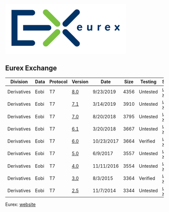 [![Eurex](https://github.com/Open-Markets-Initiative/Directory/blob/master/Logos/Eurex.png)](https://www.eurexchange.com)


## Eurex Exchange

|Division | Data | Protocol | Version | Date | Size | Testing | Specification|
|--- | --- | --- | --- | --- | --- | --- | ---|
|Derivatives | Eobi | T7 | [8.0][Eurex.Derivatives.Eobi.T7.v8.0.Dissector] | 9/23/2019 | 4356 | Untested | [url][Eurex.Derivatives.Eobi.T7.v8.0.Url] - [pdf][Eurex.Derivatives.Eobi.T7.v8.0.Pdf] - [xml][Eurex.Derivatives.Eobi.T7.v8.0.Xml]|
|Derivatives | Eobi | T7 | [7.1][Eurex.Derivatives.Eobi.T7.v7.1.Dissector] | 3/14/2019 | 3910 | Untested | [url][Eurex.Derivatives.Eobi.T7.v7.1.Url] - [pdf][Eurex.Derivatives.Eobi.T7.v7.1.Pdf] - [xml][Eurex.Derivatives.Eobi.T7.v7.1.Xml]|
|Derivatives | Eobi | T7 | [7.0][Eurex.Derivatives.Eobi.T7.v7.0.Dissector] | 8/20/2018 | 3795 | Untested | [url][Eurex.Derivatives.Eobi.T7.v7.0.Url] - [pdf][Eurex.Derivatives.Eobi.T7.v7.0.Pdf] - [xml][Eurex.Derivatives.Eobi.T7.v7.0.Xml]|
|Derivatives | Eobi | T7 | [6.1][Eurex.Derivatives.Eobi.T7.v6.1.Dissector] | 3/20/2018 | 3667 | Untested | [url][Eurex.Derivatives.Eobi.T7.v6.1.Url] - [pdf][Eurex.Derivatives.Eobi.T7.v6.1.Pdf] - [xml][Eurex.Derivatives.Eobi.T7.v6.1.Xml]|
|Derivatives | Eobi | T7 | [6.0][Eurex.Derivatives.Eobi.T7.v6.0.Dissector] | 10/23/2017 | 3664 | Verified | [url][Eurex.Derivatives.Eobi.T7.v6.0.Url] - [pdf][Eurex.Derivatives.Eobi.T7.v6.0.Pdf] - [xml][Eurex.Derivatives.Eobi.T7.v6.0.Xml]|
|Derivatives | Eobi | T7 | [5.0][Eurex.Derivatives.Eobi.T7.v5.0.Dissector] | 6/9/2017 | 3557 | Untested | [url][Eurex.Derivatives.Eobi.T7.v5.0.Url] - [pdf][Eurex.Derivatives.Eobi.T7.v5.0.Pdf] - [xml][Eurex.Derivatives.Eobi.T7.v5.0.Xml]|
|Derivatives | Eobi | T7 | [4.0][Eurex.Derivatives.Eobi.T7.v4.0.Dissector] | 11/11/2016 | 3554 | Untested | [url][Eurex.Derivatives.Eobi.T7.v4.0.Url] - [pdf][Eurex.Derivatives.Eobi.T7.v4.0.Pdf] - [xml][Eurex.Derivatives.Eobi.T7.v4.0.Xml]|
|Derivatives | Eobi | T7 | [3.0][Eurex.Derivatives.Eobi.T7.v3.0.Dissector] | 8/3/2015 | 3364 | Verified | [url][Eurex.Derivatives.Eobi.T7.v3.0.Url] - [pdf][Eurex.Derivatives.Eobi.T7.v3.0.Pdf] - [xml][Eurex.Derivatives.Eobi.T7.v3.0.Xml]|
|Derivatives | Eobi | T7 | [2.5][Eurex.Derivatives.Eobi.T7.v2.5.Dissector] | 11/7/2014 | 3344 | Untested | [url][Eurex.Derivatives.Eobi.T7.v2.5.Url] - [pdf][Eurex.Derivatives.Eobi.T7.v2.5.Pdf] - [xml][Eurex.Derivatives.Eobi.T7.v2.5.Xml]|


Eurex: [website](https://www.eurexchange.com "Go to Eurex Exchange")


[Eurex.Derivatives.Eobi.T7.v2.5.Dissector]: https://github.com/Open-Markets-Initiative/wireshark-lua/blob/master/Eurex/Eurex.Derivatives.Eobi.T7.v2.5.Script.Dissector.lua "Eurex Exchange 2.5 Wireshark Dissector"
[Eurex.Derivatives.Eobi.T7.v2.5.Url]: https://www.eurexchange.com/exchange-en/technology/t7/system-documentation "Specification url"
[Eurex.Derivatives.Eobi.T7.v2.5.Pdf]: https://github.com/Open-Markets-Initiative/Directory/blob/master/Specifications/Eurex/Eurex.Derivatives.Eobi.T7.v2.5.pdf "Eurex Exchange 2.5 Pdf"
[Eurex.Derivatives.Eobi.T7.v2.5.Xml]: https://github.com/Open-Markets-Initiative/Directory/blob/master/Specifications/Eurex/Eurex.Derivatives.Eobi.T7.v2.5.xml "Eurex Exchange 2.5 Xml"
[Eurex.Derivatives.Eobi.T7.v3.0.Dissector]: https://github.com/Open-Markets-Initiative/wireshark-lua/blob/master/Eurex/Eurex.Derivatives.Eobi.T7.v3.0.Script.Dissector.lua "Eurex Exchange 3.0 Wireshark Dissector"
[Eurex.Derivatives.Eobi.T7.v3.0.Url]: https://www.eurexchange.com/exchange-en/technology/t7/system-documentation "Specification url"
[Eurex.Derivatives.Eobi.T7.v3.0.Pdf]: https://github.com/Open-Markets-Initiative/Directory/blob/master/Specifications/Eurex/Eurex.Derivatives.Eobi.T7.v3.0.pdf "Eurex Exchange 3.0 Pdf"
[Eurex.Derivatives.Eobi.T7.v3.0.Xml]: https://github.com/Open-Markets-Initiative/Directory/blob/master/Specifications/Eurex/Eurex.Derivatives.Eobi.T7.v3.0.xml "Eurex Exchange 3.0 Xml"
[Eurex.Derivatives.Eobi.T7.v4.0.Dissector]: https://github.com/Open-Markets-Initiative/wireshark-lua/blob/master/Eurex/Eurex.Derivatives.Eobi.T7.v4.0.Script.Dissector.lua "Eurex Exchange 4.0 Wireshark Dissector"
[Eurex.Derivatives.Eobi.T7.v4.0.Url]: https://www.eurexchange.com/exchange-en/technology/t7/system-documentation "Specification url"
[Eurex.Derivatives.Eobi.T7.v4.0.Pdf]: https://github.com/Open-Markets-Initiative/Directory/blob/master/Specifications/Eurex/Eurex.Derivatives.Eobi.T7.v4.0.pdf "Eurex Exchange 4.0 Pdf"
[Eurex.Derivatives.Eobi.T7.v4.0.Xml]: https://github.com/Open-Markets-Initiative/Directory/blob/master/Specifications/Eurex/Eurex.Derivatives.Eobi.T7.v4.0.xml "Eurex Exchange 4.0 Xml"
[Eurex.Derivatives.Eobi.T7.v5.0.Dissector]: https://github.com/Open-Markets-Initiative/wireshark-lua/blob/master/Eurex/Eurex.Derivatives.Eobi.T7.v5.0.Script.Dissector.lua "Eurex Exchange 5.0 Wireshark Dissector"
[Eurex.Derivatives.Eobi.T7.v5.0.Url]: https://www.eurexchange.com/exchange-en/technology/t7/system-documentation "Specification url"
[Eurex.Derivatives.Eobi.T7.v5.0.Pdf]: https://github.com/Open-Markets-Initiative/Directory/blob/master/Specifications/Eurex/Eurex.Derivatives.Eobi.T7.v5.0.pdf "Eurex Exchange 5.0 Pdf"
[Eurex.Derivatives.Eobi.T7.v5.0.Xml]: https://github.com/Open-Markets-Initiative/Directory/blob/master/Specifications/Eurex/Eurex.Derivatives.Eobi.T7.v5.0.xml "Eurex Exchange 5.0 Xml"
[Eurex.Derivatives.Eobi.T7.v6.0.Dissector]: https://github.com/Open-Markets-Initiative/wireshark-lua/blob/master/Eurex/Eurex.Derivatives.Eobi.T7.v6.0.Script.Dissector.lua "Eurex Exchange 6.0 Wireshark Dissector"
[Eurex.Derivatives.Eobi.T7.v6.0.Url]: https://www.eurexchange.com/exchange-en/technology/t7/system-documentation "Specification url"
[Eurex.Derivatives.Eobi.T7.v6.0.Pdf]: https://github.com/Open-Markets-Initiative/Directory/blob/master/Specifications/Eurex/Eurex.Derivatives.Eobi.T7.v6.0.pdf "Eurex Exchange 6.0 Pdf"
[Eurex.Derivatives.Eobi.T7.v6.0.Xml]: https://github.com/Open-Markets-Initiative/Directory/blob/master/Specifications/Eurex/Eurex.Derivatives.Eobi.T7.v6.2.xml "Eurex Exchange 6.0 Xml"
[Eurex.Derivatives.Eobi.T7.v6.1.Dissector]: https://github.com/Open-Markets-Initiative/wireshark-lua/blob/master/Eurex/Eurex.Derivatives.Eobi.T7.v6.1.Script.Dissector.lua "Eurex Exchange 6.1 Wireshark Dissector"
[Eurex.Derivatives.Eobi.T7.v6.1.Url]: https://www.eurexchange.com/exchange-en/technology/t7/system-documentation "Specification url"
[Eurex.Derivatives.Eobi.T7.v6.1.Pdf]: https://github.com/Open-Markets-Initiative/Directory/blob/master/Specifications/Eurex/Eurex.Derivatives.Eobi.T7.v6.1.pdf "Eurex Exchange 6.1 Pdf"
[Eurex.Derivatives.Eobi.T7.v6.1.Xml]: https://github.com/Open-Markets-Initiative/Directory/blob/master/Specifications/Eurex/Eurex.Derivatives.Eobi.T7.v6.1.xml "Eurex Exchange 6.1 Xml"
[Eurex.Derivatives.Eobi.T7.v7.0.Dissector]: https://github.com/Open-Markets-Initiative/wireshark-lua/blob/master/Eurex/Eurex.Derivatives.Eobi.T7.v7.0.Script.Dissector.lua "Eurex Exchange 7.0 Wireshark Dissector"
[Eurex.Derivatives.Eobi.T7.v7.0.Url]: https://www.eurexchange.com/exchange-en/technology/t7/system-documentation "Specification url"
[Eurex.Derivatives.Eobi.T7.v7.0.Pdf]: https://github.com/Open-Markets-Initiative/Directory/blob/master/Specifications/Eurex/Eurex.Derivatives.Eobi.T7.v7.0.pdf "Eurex Exchange 7.0 Pdf"
[Eurex.Derivatives.Eobi.T7.v7.0.Xml]: https://github.com/Open-Markets-Initiative/Directory/blob/master/Specifications/Eurex/Eurex.Derivatives.Eobi.T7.v7.0.xml "Eurex Exchange 7.0 Xml"
[Eurex.Derivatives.Eobi.T7.v7.1.Dissector]: https://github.com/Open-Markets-Initiative/wireshark-lua/blob/master/Eurex/Eurex.Derivatives.Eobi.T7.v7.1.Script.Dissector.lua "Eurex Exchange 7.1 Wireshark Dissector"
[Eurex.Derivatives.Eobi.T7.v7.1.Url]: https://www.eurexchange.com/exchange-en/technology/t7/system-documentation "Specification url"
[Eurex.Derivatives.Eobi.T7.v7.1.Pdf]: https://github.com/Open-Markets-Initiative/Directory/blob/master/Specifications/Eurex/Eurex.Derivatives.Eobi.T7.v7.1.pdf "Eurex Exchange 7.1 Pdf"
[Eurex.Derivatives.Eobi.T7.v7.1.Xml]: https://github.com/Open-Markets-Initiative/Directory/blob/master/Specifications/Eurex/Eurex.Derivatives.Eobi.T7.v7.1.xml "Eurex Exchange 7.1 Xml"
[Eurex.Derivatives.Eobi.T7.v8.0.Dissector]: https://github.com/Open-Markets-Initiative/wireshark-lua/blob/master/Eurex/Eurex.Derivatives.Eobi.T7.v8.0.Script.Dissector.lua "Eurex Exchange 8.0 Wireshark Dissector"
[Eurex.Derivatives.Eobi.T7.v8.0.Url]: https://www.eurexchange.com/exchange-en/technology/t7/system-documentation "Specification url"
[Eurex.Derivatives.Eobi.T7.v8.0.Pdf]: https://github.com/Open-Markets-Initiative/Directory/blob/master/Specifications/Eurex/Eurex.Derivatives.Eobi.T7.v8.0.pdf "Eurex Exchange 8.0 Pdf"
[Eurex.Derivatives.Eobi.T7.v8.0.Xml]: https://github.com/Open-Markets-Initiative/Directory/blob/master/Specifications/Eurex/Eurex.Derivatives.Eobi.T7.v8.0.xml "Eurex Exchange 8.0 Xml"
